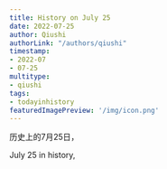 ```yaml
---
title: History on July 25
date: 2022-07-25
author: Qiushi 
authorLink: "/authors/qiushi"
timestamp: 
- 2022-07
- 07-25
multitype: 
- qiushi
tags: 
- todayinhistory
featuredImagePreview: '/img/icon.png'
---
```









历史上的7月25日，

July 25 in history, 

<!--more-->

